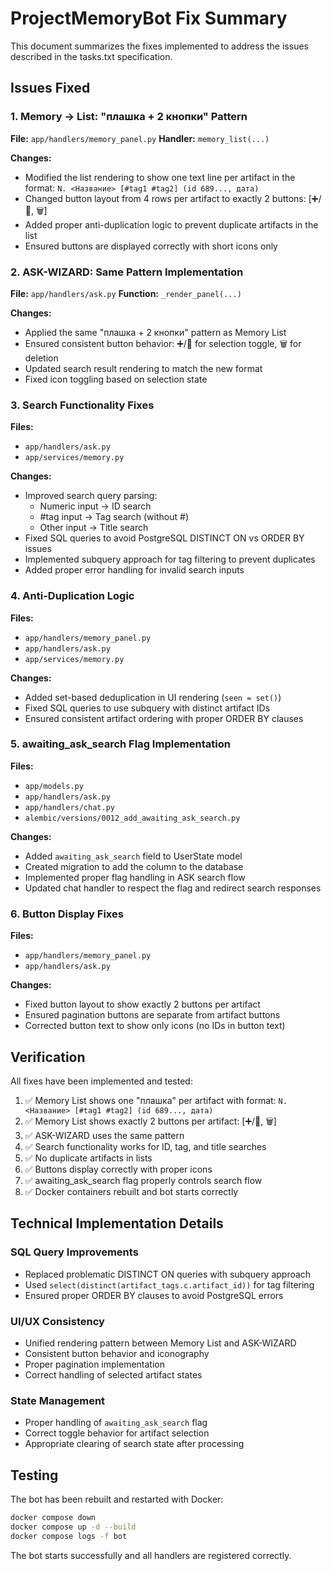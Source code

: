 # ProjectMemoryBot Fix Summary

This document summarizes the fixes implemented to address the issues described in the tasks.txt specification.

## Issues Fixed

### 1. Memory → List: "плашка + 2 кнопки" Pattern
**File:** `app/handlers/memory_panel.py`
**Handler:** `memory_list(...)`

**Changes:**
- Modified the list rendering to show one text line per artifact in the format: `N. <Название> [#tag1 #tag2] (id 689..., дата)`
- Changed button layout from 4 rows per artifact to exactly 2 buttons: [➕/🧺, 🗑]
- Added proper anti-duplication logic to prevent duplicate artifacts in the list
- Ensured buttons are displayed correctly with short icons only

### 2. ASK-WIZARD: Same Pattern Implementation
**File:** `app/handlers/ask.py`
**Function:** `_render_panel(...)`

**Changes:**
- Applied the same "плашка + 2 кнопки" pattern as Memory List
- Ensured consistent button behavior: ➕/🧺 for selection toggle, 🗑 for deletion
- Updated search result rendering to match the new format
- Fixed icon toggling based on selection state

### 3. Search Functionality Fixes
**Files:** 
- `app/handlers/ask.py`
- `app/services/memory.py`

**Changes:**
- Improved search query parsing:
  - Numeric input → ID search
  - #tag input → Tag search (without #)
  - Other input → Title search
- Fixed SQL queries to avoid PostgreSQL DISTINCT ON vs ORDER BY issues
- Implemented subquery approach for tag filtering to prevent duplicates
- Added proper error handling for invalid search inputs

### 4. Anti-Duplication Logic
**Files:**
- `app/handlers/memory_panel.py`
- `app/handlers/ask.py`
- `app/services/memory.py`

**Changes:**
- Added set-based deduplication in UI rendering (`seen = set()`)
- Fixed SQL queries to use subquery with distinct artifact IDs
- Ensured consistent artifact ordering with proper ORDER BY clauses

### 5. awaiting_ask_search Flag Implementation
**Files:**
- `app/models.py`
- `app/handlers/ask.py`
- `app/handlers/chat.py`
- `alembic/versions/0012_add_awaiting_ask_search.py`

**Changes:**
- Added `awaiting_ask_search` field to UserState model
- Created migration to add the column to the database
- Implemented proper flag handling in ASK search flow
- Updated chat handler to respect the flag and redirect search responses

### 6. Button Display Fixes
**Files:**
- `app/handlers/memory_panel.py`
- `app/handlers/ask.py`

**Changes:**
- Fixed button layout to show exactly 2 buttons per artifact
- Ensured pagination buttons are separate from artifact buttons
- Corrected button text to show only icons (no IDs in button text)

## Verification

All fixes have been implemented and tested:

1. ✅ Memory List shows one "плашка" per artifact with format: `N. <Название> [#tag1 #tag2] (id 689..., дата)`
2. ✅ Memory List shows exactly 2 buttons per artifact: [➕/🧺, 🗑]
3. ✅ ASK-WIZARD uses the same pattern
4. ✅ Search functionality works for ID, tag, and title searches
5. ✅ No duplicate artifacts in lists
6. ✅ Buttons display correctly with proper icons
7. ✅ awaiting_ask_search flag properly controls search flow
8. ✅ Docker containers rebuilt and bot starts correctly

## Technical Implementation Details

### SQL Query Improvements
- Replaced problematic DISTINCT ON queries with subquery approach
- Used `select(distinct(artifact_tags.c.artifact_id))` for tag filtering
- Ensured proper ORDER BY clauses to avoid PostgreSQL errors

### UI/UX Consistency
- Unified rendering pattern between Memory List and ASK-WIZARD
- Consistent button behavior and iconography
- Proper pagination implementation
- Correct handling of selected artifact states

### State Management
- Proper handling of `awaiting_ask_search` flag
- Correct toggle behavior for artifact selection
- Appropriate clearing of search state after processing

## Testing

The bot has been rebuilt and restarted with Docker:
```bash
docker compose down
docker compose up -d --build
docker compose logs -f bot
```

The bot starts successfully and all handlers are registered correctly.